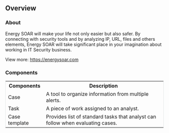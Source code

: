 ## Overview

### About
Energy SOAR will make your life not only easier but also safer. By connecting with security tools and by analyzing IP, URL, files and others elements, Energy SOAR will take significant place in your imagination about working in IT Security business.

View more: <https://energysoar.com>

### Components
<table style="width: 100%; border: 1px solid #e1e4e5;">
<tbody>
<tr>
<th>Components</th>
<th>Description</th>
</tr>
<tr>
<td>Case</td>
<td>A tool to organize information from multiple alerts.</td>
</tr>
<tr>
<td>Task</td>
<td>A piece of work assigned to an analyst.</td>
</tr>
<tr>
<td>Case template</td>
<td>Provides list of standard tasks that analyst can follow when evaluating cases.</td>
</tr>
</tbody>
</table>